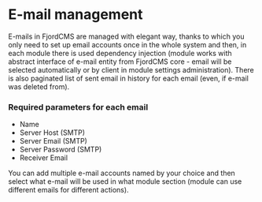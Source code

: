 # E-mail management

E-mails in FjordCMS are managed with elegant way, thanks to which you only need to set up email accounts once in the whole system and then, in each module there is used dependency injection (module works with abstract interface of e-mail entity from FjordCMS core - email will be selected automatically or by client in module settings administration).
There is also paginated list of sent email in history for each email (even, if e-mail was deleted from).

### Required parameters for each email
- Name
- Server Host (SMTP)  
- Server Email (SMTP)
- Server Password (SMTP)
- Receiver Email

You can add multiple e-mail accounts named by your choice and then select what e-mail will be used in what module section (module can use different emails for different actions).